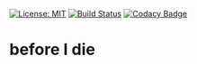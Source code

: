 [![License: MIT](https://img.shields.io/badge/License-MIT-green.svg)](https://opensource.org/licenses/MIT)
[![Build Status](https://travis-ci.org/igorkamyshev/before-i-die.svg?branch=master)](https://travis-ci.org/igorkamyshev/before-i-die)
[![Codacy Badge](https://api.codacy.com/project/badge/Grade/9578cc8db0634e3a93de7faafc64a731)](https://www.codacy.com/project/igorkamyshev/before-i-die/dashboard?utm_source=github.com&amp;utm_medium=referral&amp;utm_content=igorkamyshev/before-i-die&amp;utm_campaign=Badge_Grade_Dashboard)

# before I die
